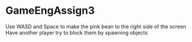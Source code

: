 # GameEngAssign3
Use WASD and Space to make the pink bean to the right side of the screen
Have another player try to block them by spawning objects
